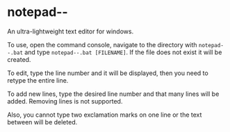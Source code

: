 # notepad--
An ultra-lightweight text editor for windows.

To use, open the command console, navigate to the directory with `notepad--.bat` and type `notepad--.bat [FILENAME]`. If the file does not exist it will be created.

To edit, type the line number and it will be displayed, then you need to retype the entire line.

To add new lines, type the desired line number and that many lines will be added. Removing lines is not supported.

Also, you cannot type two exclamation marks on one line or the text between will be deleted.
